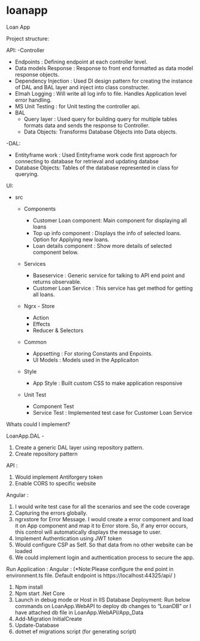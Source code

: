 # loanapp
Loan App


Project structure: 

API:
-Controller
 - Endpoints : Defining endpoint at each controller level.
 - Data models Response : Response to front end formatted as data model response objects.
 - Dependency Injection : Used DI design pattern for creating the instance of DAL and BAL layer and inject into class constructer.
 - Elmah Logging : Will write all log info to file. Handles Application level error handling.
 - MS Unit Testing : for Unit testing the controller api.
- BAL
  - Query layer : Used query for building query for multiple tables formats data and sends the response to Controller.
  - Data Objects: Transforms Database Objects into Data objects.

-DAL:
  - Entityframe work : Used Entityframe work code first approach for connecting to database for retrieval and updating databse
  - Database Objects: Tables of the database represented in class for querying.

UI:
  - src 
    - Components 
         - Customer Loan component: Main component for displaying all loans
         - Top up info component : Displays the info of selected loans. Option for Applying new loans. 
         - Loan details component : Show more details of selected component below. 
    - Services
         - Baseservice : Generic service for talking to API end point and returns observable. 
         - Customer Loan Service :  This service has get method for getting all loans. 
    - Ngrx - Store
         - Action 
         - Effects
         - Reducer & Selectors 

    - Common
        - Appsetting : For storing Constants and Enpoints. 
        - UI Models : Models used in the Applicaiton
    - Style
       - App Style : Built custom CSS to make application responsive
    - Unit Test 
       - Component Test
       - Service Test : Implemented test case for Customer Loan Service

Whats could I implement?


LoanApp.DAL - 
1.	 Create a generic DAL layer using repository pattern.
2.	Create repository pattern

API : 
1.	Would implement Antiforgery token 
2.	Enable CORS to specific website

Angular :
1.	I would write test case for all the scenarios and see the code coverage
2.	Capturing the errors globally. 
3.	ngrxstore for Error Message. I would create a error component and load it on App component and map it to Error store. So, if any error occurs, this control will automatically displays the message to user. 
4.	Implement Authentication using JWT token 
5.	Would configure CSP as Self. So that data from no other website can be loaded
6.	We could implement login and authentication process to secure the app. 


Run Application :
Angular : 
(*Note:Please configure the end point in environment.ts file. Default endpoint is https://localhost:44325/api/ )
1.	Npm install
2.	Npm start
.Net Core 
1.	Launch in debug mode or Host in IIS
Database Deployment:
Run below commands on LoanApp.WebAPI to deploy db changes to “LoanDB” or I have attached db file in LoanApp.WebAPI/App_Data
1. Add-Migration InitialCreate
2. Update-Database
3. dotnet ef migrations script (for generating script)

